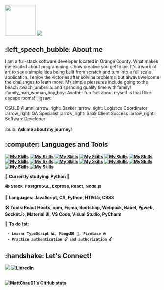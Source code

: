 <div>
  <img src="https://media.tenor.com/gSfixE9nP7EAAAAM/cat-type.gif" width="100">
  <img src="https://readme-typing-svg.herokuapp.com?font=Fira+Code&size=30&pause=1000&color=000000&width=500&height=45&lines=Hello+World!+I'm+Matthew!">
</div>

<h2> :left_speech_bubble: About me </h2>
I am a full-stack software developer located in Orange County. What makes me excited about programming is how creative you get to be. It's a work of art to see a simple idea being built from scratch and turn into a full scale application. I enjoy the victories after solving problems, but always welcome the challenges to learn more. My simple pleasures include going to the beach :beach_umbrella: and spending quality time with family! :family_man_woman_boy_boy: Another fun fact about myself is that I like escape rooms! :jigsaw:	
<br></br>
CSULB Alumni :arrow_right: Banker :arrow_right:	Logistics Coordinator :arrow_right:	QA Specialist :arrow_right:	SaaS Client Success :arrow_right: Software Developer
<br></br>
:bulb: <strong>Ask me about my journey!<strong>

<h2> :computer: Languages and Tools </h2>

<!-- [![My Skills](https://skillicons.dev/icons?i=py)](https://www.python.org/) -->

[![My Skills](https://skillicons.dev/icons?i=js)](https://www.javascript.com/)
[![My Skills](https://skillicons.dev/icons?i=cs)](https://learn.microsoft.com/en-us/dotnet/csharp/tour-of-csharp/)
[![My Skills](https://skillicons.dev/icons?i=react)](https://reactjs.org/)
[![My Skills](https://skillicons.dev/icons?i=html)](https://developer.mozilla.org/en-US/docs/Web/HTML)
[![My Skills](https://skillicons.dev/icons?i=css)](https://developer.mozilla.org/en-US/docs/Web/css)
[![My Skills](https://skillicons.dev/icons?i=nodejs)](https://nodejs.org/en/about/)
[![My Skills](https://skillicons.dev/icons?i=express)](https://expressjs.com/)
[![My Skills](https://skillicons.dev/icons?i=postgres)](https://www.postgresql.org/)
[![My Skills](https://skillicons.dev/icons?i=figma)](https://www.figma.com/about/)
[![My Skills](https://skillicons.dev/icons?i=bootstrap)](https://getbootstrap.com/)
[![My Skills](https://skillicons.dev/icons?i=webpack)](https://webpack.js.org/)
[![My Skills](https://skillicons.dev/icons?i=materialui	)](https://mui.com/)
[![My Skills](https://skillicons.dev/icons?i=vscode	)](https://code.visualstudio.com/)
[![My Skills](https://skillicons.dev/icons?i=visualstudio	)](https://visualstudio.microsoft.com/vs/community/)

:open_book: Currently studying: Python 🐍
    
:books: Stack: PostgreSQL, Express, React, Node.js

:memo: Languages: JavaScript, C#, Python, HTML5, CSS3
 
:hammer_and_wrench: Tools: React Hooks, npm, Figma, Bootstrap, Webpack, Babel, Pgweb, Socket.io, Material UI, VS Code, Visual Studio, PyCharm
  
:bookmark_tabs: To do list:

  <!-- - Learn: TypeScript -->

```
 - Learn: TypeScript 💻, MongoDB 🍃, Firebase 🔥
 - Practice authentication 🔓 and authorization 🔓	
```

<h2> :handshake: Let's Connect!</h2>
<a href="https://www.linkedin.com/in/mattchau01/">
    <img src="https://img.shields.io/badge/linkedin-%230077B5.svg?&style=for-the-badge&logo=linkedin&logoColor=white" />
</a>
<a href="mailto:matthewwchau@gmail.com">
  <img alt="LinkedIn" src="https://img.shields.io/badge/Gmail-D14836?style=for-the-badge&logo=gmail&logoColor=white">
</a>
<br></br>

![MattChau01's GitHub stats](https://github-readme-stats.vercel.app/api?username=mattchau01&hide=stars&count_private=true&theme=tokyonight)
